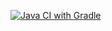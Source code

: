 [![Java CI with Gradle](https://github.com/NadezhdaAntanachuk/webselenide/actions/workflows/gradle.yml/badge.svg)](https://github.com/NadezhdaAntanachuk/webselenide/actions/workflows/gradle.yml)
